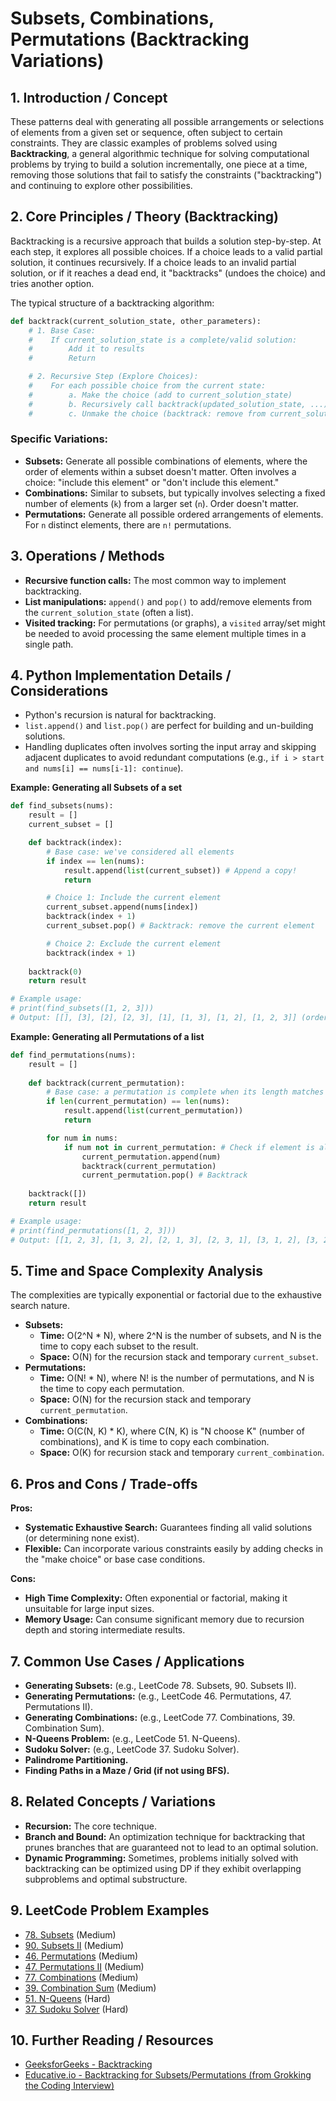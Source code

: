 # Subsets, Combinations, Permutations (Backtracking Variations)

## 1. Introduction / Concept
These patterns deal with generating all possible arrangements or selections of elements from a given set or sequence, often subject to certain constraints. They are classic examples of problems solved using **Backtracking**, a general algorithmic technique for solving computational problems by trying to build a solution incrementally, one piece at a time, removing those solutions that fail to satisfy the constraints ("backtracking") and continuing to explore other possibilities.

## 2. Core Principles / Theory (Backtracking)
Backtracking is a recursive approach that builds a solution step-by-step. At each step, it explores all possible choices. If a choice leads to a valid partial solution, it continues recursively. If a choice leads to an invalid partial solution, or if it reaches a dead end, it "backtracks" (undoes the choice) and tries another option.

The typical structure of a backtracking algorithm:

```python
def backtrack(current_solution_state, other_parameters):
    # 1. Base Case:
    #    If current_solution_state is a complete/valid solution:
    #        Add it to results
    #        Return

    # 2. Recursive Step (Explore Choices):
    #    For each possible choice from the current state:
    #        a. Make the choice (add to current_solution_state)
    #        b. Recursively call backtrack(updated_solution_state, ...)
    #        c. Unmake the choice (backtrack: remove from current_solution_state) - clean up for next iteration
```

### Specific Variations:

*   **Subsets:** Generate all possible combinations of elements, where the order of elements within a subset doesn't matter. Often involves a choice: "include this element" or "don't include this element."
*   **Combinations:** Similar to subsets, but typically involves selecting a fixed number of elements (`k`) from a larger set (`n`). Order doesn't matter.
*   **Permutations:** Generate all possible ordered arrangements of elements. For `n` distinct elements, there are `n!` permutations.

## 3. Operations / Methods
*   **Recursive function calls:** The most common way to implement backtracking.
*   **List manipulations:** `append()` and `pop()` to add/remove elements from the `current_solution_state` (often a list).
*   **Visited tracking:** For permutations (or graphs), a `visited` array/set might be needed to avoid processing the same element multiple times in a single path.

## 4. Python Implementation Details / Considerations
*   Python's recursion is natural for backtracking.
*   `list.append()` and `list.pop()` are perfect for building and un-building solutions.
*   Handling duplicates often involves sorting the input array and skipping adjacent duplicates to avoid redundant computations (e.g., `if i > start and nums[i] == nums[i-1]: continue`).

**Example: Generating all Subsets of a set**

```python
def find_subsets(nums):
    result = []
    current_subset = []

    def backtrack(index):
        # Base case: we've considered all elements
        if index == len(nums):
            result.append(list(current_subset)) # Append a copy!
            return

        # Choice 1: Include the current element
        current_subset.append(nums[index])
        backtrack(index + 1)
        current_subset.pop() # Backtrack: remove the current element

        # Choice 2: Exclude the current element
        backtrack(index + 1)
    
    backtrack(0)
    return result

# Example usage:
# print(find_subsets([1, 2, 3]))
# Output: [[], [3], [2], [2, 3], [1], [1, 3], [1, 2], [1, 2, 3]] (order may vary)
```

**Example: Generating all Permutations of a list**

```python
def find_permutations(nums):
    result = []
    
    def backtrack(current_permutation):
        # Base case: a permutation is complete when its length matches the input
        if len(current_permutation) == len(nums):
            result.append(list(current_permutation))
            return

        for num in nums:
            if num not in current_permutation: # Check if element is already used in current path
                current_permutation.append(num)
                backtrack(current_permutation)
                current_permutation.pop() # Backtrack
    
    backtrack([])
    return result

# Example usage:
# print(find_permutations([1, 2, 3]))
# Output: [[1, 2, 3], [1, 3, 2], [2, 1, 3], [2, 3, 1], [3, 1, 2], [3, 2, 1]]
```

## 5. Time and Space Complexity Analysis
The complexities are typically exponential or factorial due to the exhaustive search nature.

*   **Subsets:**
    *   **Time:** O(2^N * N), where 2^N is the number of subsets, and N is the time to copy each subset to the result.
    *   **Space:** O(N) for the recursion stack and temporary `current_subset`.
*   **Permutations:**
    *   **Time:** O(N! * N), where N! is the number of permutations, and N is the time to copy each permutation.
    *   **Space:** O(N) for the recursion stack and temporary `current_permutation`.
*   **Combinations:**
    *   **Time:** O(C(N, K) * K), where C(N, K) is "N choose K" (number of combinations), and K is time to copy each combination.
    *   **Space:** O(K) for recursion stack and temporary `current_combination`.

## 6. Pros and Cons / Trade-offs
**Pros:**
*   **Systematic Exhaustive Search:** Guarantees finding all valid solutions (or determining none exist).
*   **Flexible:** Can incorporate various constraints easily by adding checks in the "make choice" or base case conditions.

**Cons:**
*   **High Time Complexity:** Often exponential or factorial, making it unsuitable for large input sizes.
*   **Memory Usage:** Can consume significant memory due to recursion depth and storing intermediate results.

## 7. Common Use Cases / Applications
*   **Generating Subsets:** (e.g., LeetCode 78. Subsets, 90. Subsets II).
*   **Generating Permutations:** (e.g., LeetCode 46. Permutations, 47. Permutations II).
*   **Generating Combinations:** (e.g., LeetCode 77. Combinations, 39. Combination Sum).
*   **N-Queens Problem:** (e.g., LeetCode 51. N-Queens).
*   **Sudoku Solver:** (e.g., LeetCode 37. Sudoku Solver).
*   **Palindrome Partitioning.**
*   **Finding Paths in a Maze / Grid (if not using BFS).**

## 8. Related Concepts / Variations
*   **Recursion:** The core technique.
*   **Branch and Bound:** An optimization technique for backtracking that prunes branches that are guaranteed not to lead to an optimal solution.
*   **Dynamic Programming:** Sometimes, problems initially solved with backtracking can be optimized using DP if they exhibit overlapping subproblems and optimal substructure.

## 9. LeetCode Problem Examples
*   [78. Subsets](https://leetcode.com/problems/subsets/) (Medium)
*   [90. Subsets II](https://leetcode.com/problems/subsets-ii/) (Medium)
*   [46. Permutations](https://leetcode.com/problems/permutations/) (Medium)
*   [47. Permutations II](https://leetcode.com/problems/permutations-ii/) (Medium)
*   [77. Combinations](https://leetcode.com/problems/combinations/) (Medium)
*   [39. Combination Sum](https://leetcode.com/problems/combination-sum/) (Medium)
*   [51. N-Queens](https://leetcode.com/problems/n-queens/) (Hard)
*   [37. Sudoku Solver](https://leetcode.com/problems/sudoku-solver/) (Hard)

## 10. Further Reading / Resources
*   [GeeksforGeeks - Backtracking](https://www.geeksforgeeks.org/backtracking-algorithms/)
*   [Educative.io - Backtracking for Subsets/Permutations (from Grokking the Coding Interview)](https://www.educative.io/courses/grokking-the-coding-interview/xVlKz9l2Ngj)
